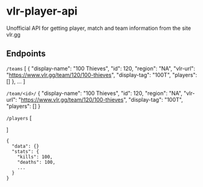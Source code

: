 # vlr-player-api
Unofficial API for getting player, match and team information from the site vlr.gg

## Endpoints

```/teams```
[
  {
    "display-name": "100 Thieves",
    "id": 120,
    "region": "NA",
    "vlr-url": "https://www.vlr.gg/team/120/100-thieves",
    "display-tag": "100T",
    "players": []
  },
  ...
]

```/team/<id>/```
{
    "display-name": "100 Thieves",
    "id": 120,
    "region": "NA",
    "vlr-url": "https://www.vlr.gg/team/120/100-thieves",
    "display-tag": "100T",
    "players": []
  }

```/players```
[

]

```/player/<id>/
{
  "data": {}
  "stats": {
    "kills": 100,
    "deaths": 100,
    ...
  }
}
